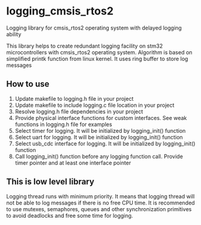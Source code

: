 # logging_cmsis_rtos2
Logging library for cmsis_rtos2 operating system with delayed logging ability

This library helps to create redundant logging facility on stm32 microcontrollers with cmsis_rtos2 operating system.
Algorithm is based on simplified printk function from linux kernel. It uses ring buffer to store log messages

## How to use

1. Update makefile to logging.h file in your project
2. Update makefile to include logging.c file location in your project
3. Resolve logging.h file dependencies in your project
4. Provide physical interface functions for custom interfaces. See weak functions in logging.h file for examples
5. Select timer for logging. It will be initialized by logging_init() function
6. Select uart for logging. It will be initialized by logging_init() function
7. Select usb_cdc interface for logging. It will be initialized by logging_init() function
8. Call logging_init() function before any logging function call. Provide timer pointer and at least one interface pointer

## This is low level library

Logging thread runs with minimum priority. It means that logging thread will not be able to log messages if there is no free CPU time.
It is recommended to use mutexes, semaphores, queues and other synchronization primitives to avoid deadlocks and free some time for logging.